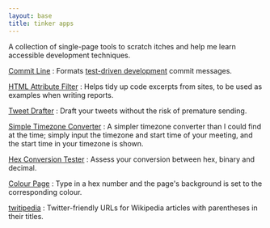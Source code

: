 ```yaml
---
layout: base
title: tinker apps
---
```

A collection of single-page tools to scratch itches and help me learn accessible development techniques.

[Commit Line](commitline/)
: Formats [test-driven development](http://en.wikipedia.org/wiki/Test-driven_development) commit messages.

[HTML Attribute Filter](html-attribute-filter/)
: Helps tidy up code excerpts from sites, to be used as examples when writing reports.

[Tweet Drafter](tweetdrafter/)
: Draft your tweets without the risk of premature sending.

[Simple Timezone Converter](simpletimezone/)
: A simpler timezone converter than I could find at the time; simply input the timezone and start time of your meeting, and the start time in your timezone is shown.

[Hex Conversion Tester](hexconv/)
: Assess your conversion between hex, binary and decimal.

[Colour Page](colourpage/)
: Type in a hex number and the page's background is set to the corresponding colour.

[twitipedia](twitipedia/)
: Twitter-friendly URLs for Wikipedia articles with parentheses in their titles.

